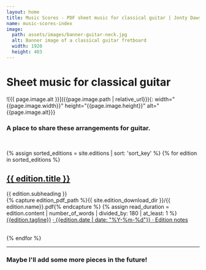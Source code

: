 ```yaml
---
layout: home
title: Music Scores - PDF sheet music for classical guitar | Jonty Dawson
name: music-scores-index
image:
  path: assets/images/banner-guitar-neck.jpg
  alt: Banner image of a classical guitar fretboard
  width: 1920
  height: 403
---
```


<h1>Sheet music for classical guitar</h1>
![{{ page.image.alt }}]({{page.image.path | relative_url}}){: width="{{page.image.width}}" height="{{page.image.height}}" alt="{{page.image.alt}}}

<h3>A place to share these arrangements for guitar.</h3>
<br>
<section>

{% assign sorted_editions = site.editions | sort: 'sort_key' %}
{% for edition in sorted_editions %}
  <article id="{{ edition.slug }}">
    <div class="edition-card-content">
      <h2 class="edition-entry-title">
        <a href="{{ site.baseurl }}{{ edition.url }}">
          {{ edition.title }}
        </a>
      </h2>
      <div class="edition-entry-subheading">
          {{ edition.subheading }}
      </div>
      {% capture edition_pdf_path %}{{ site.edition_download_dir }}/{{ edition.name}}.pdf{% endcapture %}
      {% assign read_duration = edition.content | number_of_words  | divided_by: 180 | at_least: 1 %}
      <span class="edition-tagline">
        <a href="{{ edition_pdf_path | absolute_url }}" data-goatcounter-click="{{edition_pdf_path}}" data-goatcounter-title="{{edition.name}}.pdf" data-goatcounter-referrer="edition-card-tagline">{{edition.tagline}}</a>
        <a href="{{ site.baseurl }}{{ edition.url }}">· {{edition.date | date: "%Y-%m-%d"}} · Edition notes</a>
      </span>
    </div>
    <br>
  </article>

{% endfor %}

</section>

<hr>
<h3>
Maybe I'll add some more pieces in the future!
</h3>


<br>
<br>
<br>
<br>
<br>